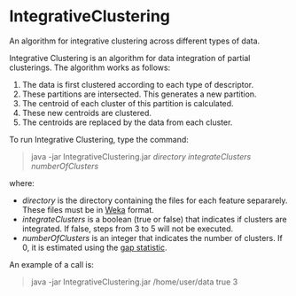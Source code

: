 # IntegrativeClustering
An algorithm for integrative clustering across different types of data.

Integrative Clustering is an algorithm for data integration of partial clusterings. The algorithm works as follows:
1. The data is first clustered according to each type of descriptor. 
2. These partitions are intersected. This generates a new partition.
3. The centroid of each cluster of this partition is calculated. 
4. These new centroids are clustered.
5. The centroids are replaced by the data from each cluster.

To run Integrative Clustering, type the command:

>java -jar IntegrativeClustering.jar _directory_ _integrateClusters_ _numberOfClusters_

where:

* _directory_ is the directory containing the files for each feature separarely. These files must be in [Weka](http://www.cs.waikato.ac.nz/ml/weka/ "Weka") format.
* _integrateClusters_ is a boolean (true or false) that indicates if clusters are integrated. If false, steps from 3 to 5 will not be executed.
* _numberOfClusters_ is an integer that indicates the number of clusters. If 0, it is estimated using the [gap statistic](http://doi.wiley.com/10.1111/1467-9868.00293 "gap statistic").

An example of a call is:

>java -jar IntegrativeClustering.jar /home/user/data true 3
